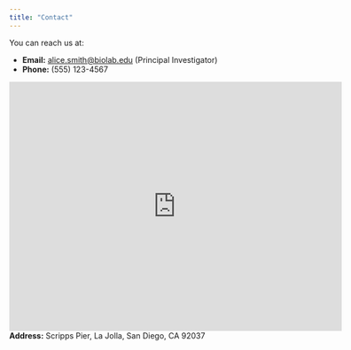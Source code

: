 ```yaml
---
title: "Contact"
---
```


You can reach us at:

*   **Email:** [alice.smith@biolab.edu](mailto:alice.smith@biolab.edu) (Principal Investigator)
*   **Phone:** (555) 123-4567




<div class="contact-grid">
  <div class="contact-map">
    <iframe width="600" height="450" frameborder="0" scrolling="no" src="https://www.openstreetmap.org/export/embed.html?bbox=-117.255%2C32.865%2C-117.253%2C32.867&amp;layer=hot&amp;marker=32.866%2C-117.254"></iframe>
  </div>
  <div class="contact-details">
    <b>Address:</b> Scripps Pier, La Jolla, San Diego, CA 92037
  </div>
</div>
